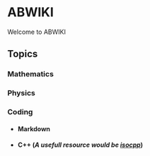 # ABWIKI

Welcome to ABWIKI 

## Topics

### Mathematics

### Physics

### Coding

* #### Markdown

* #### C++ (_A usefull resource would be [isocpp](https://isocpp.org/)_)
